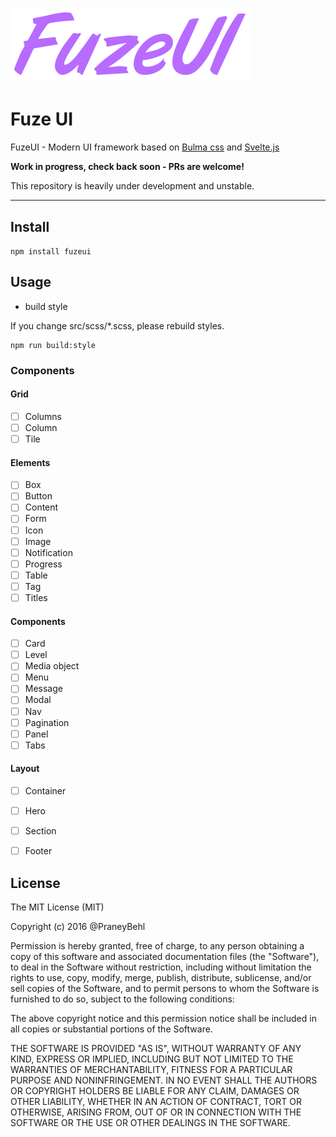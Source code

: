 # ![FuzeUI](https://github.com/praneybehl/fuzeui/blob/master/logo.png?raw=true)
# Fuze UI
 

FuzeUI - Modern UI framework based on [Bulma css](https://github.com/jgthms/bulma) and [Svelte.js](https://github.com/sveltejs/svelte)


**Work in progress, check back soon - PRs are welcome!**

This repository is heavily under development and unstable. 

----

## Install

`npm install fuzeui`

## Usage


- build style

If you change src/scss/*.scss, please rebuild styles.

```
npm run build:style
```


### Components

#### Grid

- [ ] Columns
- [ ] Column
- [ ] Tile

#### Elements
- [ ] Box
- [ ] Button
- [ ] Content
- [ ] Form
- [ ] Icon
- [ ] Image
- [ ] Notification
- [ ] Progress 
- [ ] Table
- [ ] Tag
- [ ] Titles

#### Components

- [ ] Card
- [ ] Level
- [ ] Media object
- [ ] Menu
- [ ] Message
- [ ] Modal
- [ ] Nav
- [ ] Pagination
- [ ] Panel
- [ ] Tabs

#### Layout

- [ ] Container
- [ ] Hero
- [ ] Section
- [ ] Footer


## License

The MIT License (MIT)

Copyright (c) 2016 @PraneyBehl

Permission is hereby granted, free of charge, to any person obtaining a copy of this software and associated documentation files (the "Software"), to deal in the Software without restriction, including without limitation the rights to use, copy, modify, merge, publish, distribute, sublicense, and/or sell copies of the Software, and to permit persons to whom the Software is furnished to do so, subject to the following conditions:

The above copyright notice and this permission notice shall be included in all copies or substantial portions of the Software.

THE SOFTWARE IS PROVIDED "AS IS", WITHOUT WARRANTY OF ANY KIND, EXPRESS OR IMPLIED, INCLUDING BUT NOT LIMITED TO THE WARRANTIES OF MERCHANTABILITY, FITNESS FOR A PARTICULAR PURPOSE AND NONINFRINGEMENT. IN NO EVENT SHALL THE AUTHORS OR COPYRIGHT HOLDERS BE LIABLE FOR ANY CLAIM, DAMAGES OR OTHER LIABILITY, WHETHER IN AN ACTION OF CONTRACT, TORT OR OTHERWISE, ARISING FROM, OUT OF OR IN CONNECTION WITH THE SOFTWARE OR THE USE OR OTHER DEALINGS IN THE SOFTWARE.
